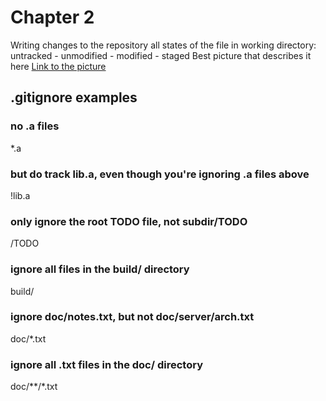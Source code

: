 # Chapter 2

Writing changes to the repository
all states of the file in working directory:
untracked - unmodified - modified - staged
Best picture that describes it here [Link to the picture](https://git-scm.com/book/en/v2/images/lifecycle.png)

## .gitignore examples

### no .a files

*.a

### but do track lib.a, even though you're ignoring .a files above

!lib.a

### only ignore the root TODO file, not subdir/TODO

/TODO

### ignore all files in the build/ directory

build/

### ignore doc/notes.txt, but not doc/server/arch.txt

doc/*.txt

### ignore all .txt files in the doc/ directory

doc/**/*.txt
